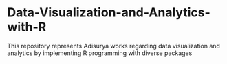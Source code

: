 # Data-Visualization-and-Analytics-with-R
This repository represents Adisurya works regarding data visualization and analytics by implementing R programming with diverse packages
